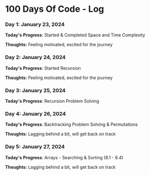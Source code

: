 # 100 Days Of Code - Log

### Day 1: January 23, 2024

**Today's Progress**: Started & Completed Space and Time Complexity

**Thoughts:** Feeling motivated, excited for the journey

### Day 2: January 24, 2024

**Today's Progress**: Started Recursion

**Thoughts:** Feeling motivated, excited for the journey

### Day 3: January 25, 2024

**Today's Progress**: Recursion Problem Solving

### Day 4: January 26, 2024

**Today's Progress**: Backtracking Problem Solving & Permutations

**Thoughts:** Lagging behind a bit, will get back on track

### Day 5: January 27, 2024

**Today's Progress**: Arrays - Searching & Sorting (8.1 - 8.4)

**Thoughts:** Lagging behind a bit, will get back on track

<!-- ### Day 0: February 30, 2016 (Example 2)

**Today's Progress**: Fixed CSS, worked on canvas functionality for the app.

**Thoughts**: I really struggled with CSS, but, overall, I feel like I am slowly getting better at it. Canvas is still new for me, but I managed to figure out some basic functionality.

**Link(s) to work**: [Calculator App](http://www.example.com) -->


<!-- ### Day 1: June 27, Monday

**Today's Progress**: I've gone through many exercises on FreeCodeCamp.

**Thoughts** I've recently started coding, and it's a great feeling when I finally solve an algorithm challenge after a lot of attempts and hours spent. -->

<!-- **Link(s) to work**
1. [Find the Longest Word in a String](https://www.freecodecamp.com/challenges/find-the-longest-word-in-a-string)
2. [Title Case a Sentence](https://www.freecodecamp.com/challenges/title-case-a-sentence) -->